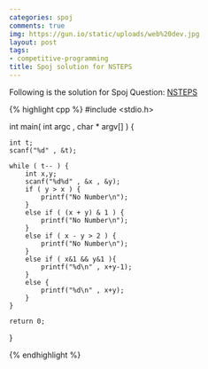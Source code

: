 ```yaml
---
categories: spoj
comments: true
img: https://gun.io/static/uploads/web%20dev.jpg
layout: post
tags:
- competitive-programming
title: Spoj solution for NSTEPS
---
```


Following is the solution for Spoj Question: [NSTEPS](http://www.spoj.com/problems/NSTEPS/)

{% highlight cpp %}
#include <stdio.h>

int main( int argc , char * argv[] ) {

	int t;
	scanf("%d" , &t);

	while ( t-- ) {
		int x,y;
		scanf("%d%d" , &x , &y);
		if ( y > x ) {
			printf("No Number\n");
		}
		else if ( (x + y) & 1 ) {
			printf("No Number\n");
		}
		else if ( x - y > 2 ) {
			printf("No Number\n");
		}
		else if ( x&1 && y&1 ){
			printf("%d\n" , x+y-1);
		}
		else {
			printf("%d\n" , x+y);
		}
	}

	return 0;
}

{% endhighlight %}